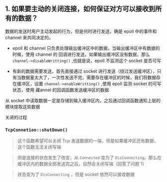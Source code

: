 ## 1. 如果要主动的关闭连接，如何保证对方可以接收到所有的数据？

数据的发送时用户主动发起的行为，但是何时进行发送，确是 epoll 中的事件和 channel 来共同决定的。

* epoll 和 channel 只负责处理输出缓冲区中的数据，当输出缓冲区中有数据的时候，使用 channel 的 回调进行发送，如果输出缓冲区没有数据，那么 ```channel->disableWritting()``` ,也就是说，epoll 不监测这个 socket 是否可写

* 有新的数据需要发送，首先直接通过 socket 进行发送（绕过发送缓冲区），只有当数据量太大了，一次性发送不完，需要存在缓冲区的时候，我们将数据存在缓冲区，设置 ```channel->enableWritting()``` ,使用 epoll 监测 socket 的可写状态，使用 藏annel 的回调函数发送缓冲区的数据

从 socket 中读取数据一定是存储到输入缓冲区内，之后通过回调函数通知上层的模块提取这些数据


关闭的过程

### ```TcpConnetion::shutDown()```

> 这个函数希望可以关闭 Tcp 发送数据的一端，但是如果缓冲区还有数据，这个函数无法关闭写端

> 但是连接的状态发生了改变，从 ```Connected``` 变为了 ```DisConnecting```。那么在缓冲区内的数据全部发送完之后，自然会关闭写端（回答了问题 1）

> 状态变为了 ```DisConnecting``` ，但是 socket 依然可以接收数据

